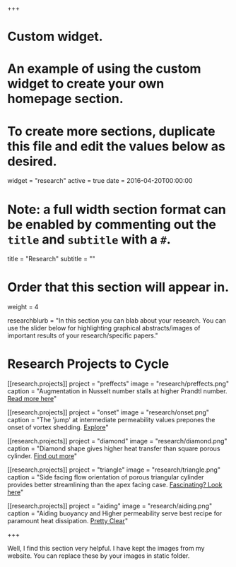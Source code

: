 +++
# Custom widget.
# An example of using the custom widget to create your own homepage section.
# To create more sections, duplicate this file and edit the values below as desired.
widget = "research"
active = true
date = 2016-04-20T00:00:00

# Note: a full width section format can be enabled by commenting out the `title` and `subtitle` with a `#`.
title = "Research"
subtitle = ""

# Order that this section will appear in.
weight = 4

researchblurb = "In this section you can blab about your research. You can use the slider below for highlighting graphical abstracts/images of important results of your research/specific papers."


# Research Projects to Cycle

[[research.projects]]
  project = "preffects"
  image = "research/preffects.png"
  caption = "Augmentation in Nusselt number stalls at higher Prandtl number. [Read more here](https://doi.org/10.1016/j.ijheatmasstransfer.2018.06.003)"

[[research.projects]]
  project = "onset"
  image = "research/onset.png"
  caption = "The 'jump' at intermediate permeability values prepones the onset of vortex shedding. [Explore](https://doi.org/10.1016/j.jweia.2018.03.004)"

[[research.projects]]
  project = "diamond"
  image = "research/diamond.png"
  caption = "Diamond shape gives higher heat transfer than square porous cylinder. [Find out more](https://doi.org/10.1016/j.ijheatmasstransfer.2017.11.010)"

[[research.projects]]
  project = "triangle"
  image = "research/triangle.png"
  caption = "Side facing flow orientation of porous triangular cylinder provides better streamlining than the apex facing case. [Fascinating? Look here](https://doi.org/10.1016/j.ijheatmasstransfer.2017.09.115)"

[[research.projects]]
  project = "aiding"
  image = "research/aiding.png"
  caption = "Aiding buoyancy and Higher permeability serve best recipe for paramount heat dissipation. [Pretty Clear](https://doi.org/10.1016/j.ijheatmasstransfer.2017.08.033)"

+++

Well, I find this section very helpful. I have kept the images from my website. You can replace these by your images in static folder.
